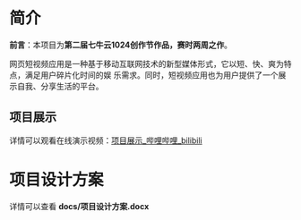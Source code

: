 # 简介

**前言**：本项目为**第二届七牛云1024创作节作品，赛时两周之作**。

网页短视频应用是一种基于移动互联网技术的新型媒体形式，它以短、快、爽为特点，满足用户碎片化时间的娱
乐需求。同时，短视频应用也为用户提供了一个展示自我、分享生活的平台。

## 项目展示

详情可以观看在线演示视频：[项目展示_哔哩哔哩_bilibili](https://www.bilibili.com/video/BV1Tw411x7hS/?vd_source=b8bea409d0f122f12afd656c5ad3d412)


# 项目设计方案

详情可以查看 **docs/项目设计方案.docx**

